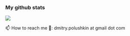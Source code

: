 ### My github stats

<img src="https://github-readme-stats.vercel.app/api?username=dmitry&show_icons=true&include_all_commits=true&count_private=true&hide_title=true" />

📫 How to reach me 👋: dmitry.polushkin at gmail dot com

